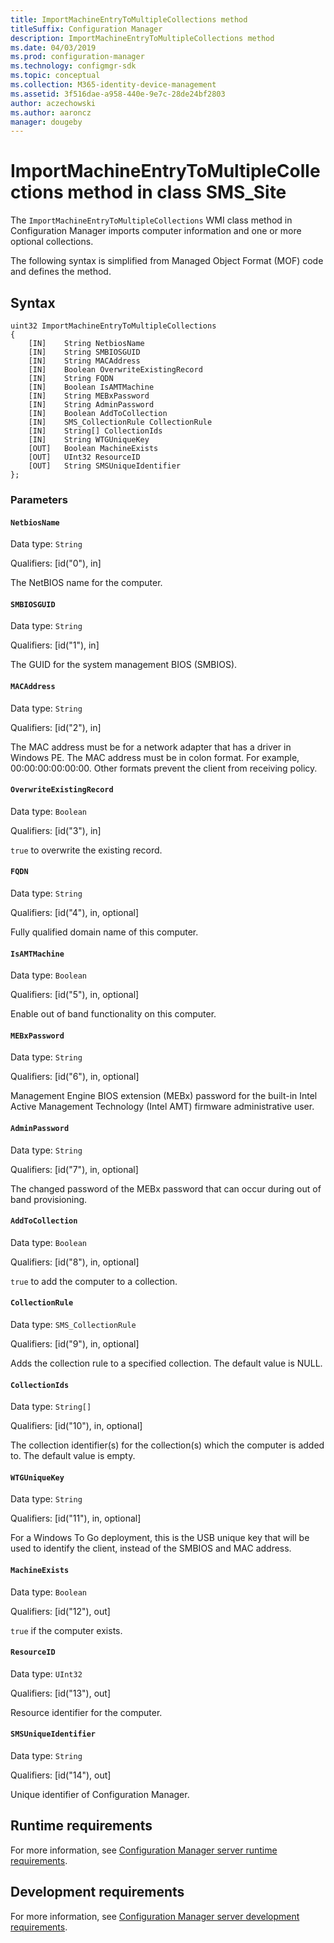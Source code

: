 ```yaml
---
title: ImportMachineEntryToMultipleCollections method
titleSuffix: Configuration Manager
description: ImportMachineEntryToMultipleCollections method
ms.date: 04/03/2019
ms.prod: configuration-manager
ms.technology: configmgr-sdk
ms.topic: conceptual
ms.collection: M365-identity-device-management
ms.assetid: 3f516dae-a958-440e-9e7c-28de24bf2803
author: aczechowski
ms.author: aaroncz
manager: dougeby
---
```


# ImportMachineEntryToMultipleCollections method in class SMS_Site

The `ImportMachineEntryToMultipleCollections` WMI class method in Configuration Manager imports computer information and one or more optional collections.  

The following syntax is simplified from Managed Object Format (MOF) code and defines the method.  

## Syntax  

```  
uint32 ImportMachineEntryToMultipleCollections
{  
    [IN]    String NetbiosName  
    [IN]    String SMBIOSGUID  
    [IN]    String MACAddress  
    [IN]    Boolean OverwriteExistingRecord  
    [IN]    String FQDN  
    [IN]    Boolean IsAMTMachine  
    [IN]    String MEBxPassword  
    [IN]    String AdminPassword  
    [IN]    Boolean AddToCollection  
    [IN]    SMS_CollectionRule CollectionRule  
    [IN]    String[] CollectionIds  
    [IN]    String WTGUniqueKey  
    [OUT]   Boolean MachineExists  
    [OUT]   UInt32 ResourceID  
    [OUT]   String SMSUniqueIdentifier  
};  
```  

### Parameters  

#### `NetbiosName`

Data type: `String`  

Qualifiers: [id("0"), in]  

The NetBIOS name for the computer.  

#### `SMBIOSGUID`

Data type: `String`  

Qualifiers: [id("1"), in]  

The GUID for the system management BIOS (SMBIOS).  

#### `MACAddress`

Data type: `String`  

Qualifiers: [id("2"), in]  

The MAC address must be for a network adapter that has a driver in Windows PE. The MAC address must be in colon format. For example, 00:00:00:00:00:00. Other formats prevent the client from receiving policy.  

#### `OverwriteExistingRecord`

Data type: `Boolean`  

Qualifiers: [id("3"), in]  

`true` to overwrite the existing record.  

#### `FQDN`

Data type: `String`  

Qualifiers: [id("4"), in, optional]  

Fully qualified domain name of this computer.  

#### `IsAMTMachine`

Data type: `Boolean`  

Qualifiers: [id("5"), in, optional]  

Enable out of band functionality on this computer.  

#### `MEBxPassword`

Data type: `String`  

Qualifiers: [id("6"), in, optional]  

Management Engine BIOS extension (MEBx) password for the built-in Intel Active Management Technology (Intel AMT) firmware administrative user.  

#### `AdminPassword`

Data type: `String`  

Qualifiers: [id("7"), in, optional]  

The changed password of the MEBx password that can occur during out of band provisioning.  

#### `AddToCollection`

Data type: `Boolean`  

Qualifiers: [id("8"), in, optional]  

`true` to add the computer to a collection.  

#### `CollectionRule`

Data type: `SMS_CollectionRule`  

Qualifiers: [id("9"), in, optional]  

Adds the collection rule to a specified collection. The default value is NULL.  

#### `CollectionIds`

Data type: `String[]`  

Qualifiers: [id("10"), in, optional]  

The collection identifier(s) for the collection(s) which the computer is added to. The default value is empty.  

#### `WTGUniqueKey`

Data type: `String`  

Qualifiers: [id("11"), in, optional]  

For a Windows To Go deployment, this is the USB unique key that will be used to identify the client, instead of the SMBIOS and MAC address.  

#### `MachineExists`

Data type: `Boolean`  

Qualifiers: [id("12"), out]  

`true` if the computer exists.  

#### `ResourceID`

Data type: `UInt32`  

Qualifiers: [id("13"), out]  

Resource identifier for the computer.  

#### `SMSUniqueIdentifier`

Data type: `String`  

Qualifiers: [id("14"), out]  

Unique identifier of Configuration Manager.  

## Runtime requirements  

For more information, see [Configuration Manager server runtime requirements](/sccm/develop/core/reqs/server-runtime-requirements).  

## Development requirements  

For more information, see [Configuration Manager server development requirements](/sccm/develop/core/reqs/server-development-requirements).
